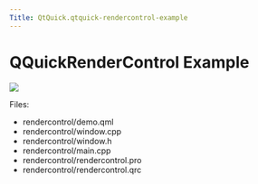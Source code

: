 ```yaml
---
Title: QtQuick.qtquick-rendercontrol-example
---
```

        
QQuickRenderControl Example
===========================

<span class="subtitle"></span>
<span id="details"></span>
![](https://developer.ubuntu.com/static/devportal_uploaded/71307143-b1f9-4d08-a2fc-920e8a3815d4-api/apps/qml/sdk-15.04/qtquick-rendercontrol-example/images/rendercontrol-example.jpg)

Files:

-   rendercontrol/demo.qml
-   rendercontrol/window.cpp
-   rendercontrol/window.h
-   rendercontrol/main.cpp
-   rendercontrol/rendercontrol.pro
-   rendercontrol/rendercontrol.qrc

